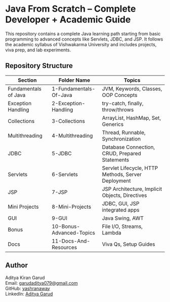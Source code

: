 # Java From Scratch – Complete Developer + Academic Guide

This repository contains a complete Java learning path starting from basic programming to advanced concepts like Servlets, JDBC, and JSP. It follows the academic syllabus of Vishwakarma University and includes projects, viva prep, and lab experiments.

## Repository Structure

| Section | Folder Name | Topics |
|---------|-------------|--------|
| Fundamentals of Java | 1-Fundamentals-Of-Java | JVM, Keywords, Classes, OOP Concepts |
| Exception Handling | 2-Exception-Handling | try-catch, finally, throw/throws |
| Collections | 3-Collections | ArrayList, HashMap, Set, Generics |
| Multithreading | 4-Multithreading | Thread, Runnable, Synchronization |
| JDBC | 5-JDBC | Database Connection, CRUD, Prepared Statements |
| Servlets | 6-Servlets | Servlet Lifecycle, HTTP Methods, Server Deployment |
| JSP | 7-JSP | JSP Architecture, Implicit Objects, Directives |
| Mini Projects | 8-Mini-Projects | JDBC, GUI, JSP integrated apps |
| GUI | 9-GUI | Java Swing, AWT |
| Bonus | 10-Bonus-Advanced-Topics | File I/O, Streams, Lambda |
| Docs | 11-Docs-And-Resources | Viva Qs, Setup Guides |

## Author

Aditya Kiran Garud  
Email: garudaditya079@gmail.com  
GitHub: [yashranaway](https://github.com/yashranaway)  
LinkedIn: [Aditya Garud](https://www.linkedin.com/in/aditya-garud-8b633a303)
